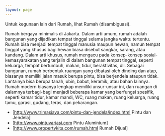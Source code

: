 ```yaml
---
layout: page
---
```


Untuk kegunaan lain dari Rumah, lihat Rumah (disambiguasi).

Rumah bergaya minimalis di Jakarta.
Dalam arti umum, rumah adalah bangunan yang dijadikan tempat tinggal selama jangka waktu tertentu. Rumah bisa menjadi tempat tinggal manusia maupun hewan, namun tempat tinggal yang khusus bagi hewan biasa disebut sangkar, sarang, atau kandang. Dalam arti khusus, rumah mengacu pada konsep-konsep sosial-kemasyarakatan yang terjalin di dalam bangunan tempat tinggal, seperti keluarga, tempat bertumbuh, makan, tidur, beraktivitas, dll.
Sebagai bangunan, rumah berbentuk ruangan yang dibatasi oleh dinding dan atap, biasanya memiliki jalan masuk berupa pintu, bisa berjendela ataupun tidak. Lantainya bisa berupa tanah, ubin, babut, keramik, atau bahan lainnya. Rumah modern biasanya lengkap memiliki unsur-unsur ini, dan ruangan di dalamnya terbagi-bagi menjadi beberapa kamar yang berfungsi spesifik, seperti kamar tidur, kamar mandi, WC, ruang makan, ruang keluarga, ruang tamu, garasi, gudang, teras, dan pekarangan.

* [http://www.trimasjaya.com/pintu-dan-jendela/index.html Pintu dan Jendela]
* [http://www.pintuvariasi.com Pintu Aluminium]
* [http://www.propertykita.com/rumah.html Rumah Dijual]